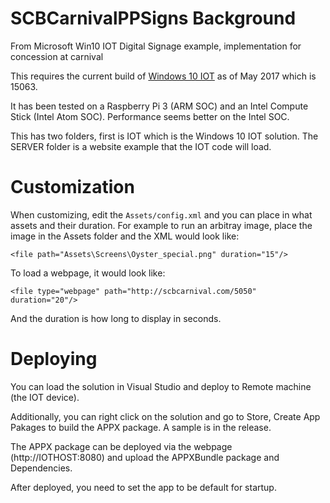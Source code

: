 # SCBCarnivalPPSigns Background
From Microsoft Win10 IOT Digital Signage example, implementation for concession at carnival

This requires the current build of [Windows 10 IOT](https://developer.microsoft.com/en-us/windows/iot/getstarted) as of May 2017 which is 15063. 

It has been tested on a Raspberry Pi 3 (ARM SOC) and an Intel Compute Stick (Intel Atom SOC). Performance seems better on the Intel SOC.

This has two folders, first is IOT which is the Windows 10 IOT solution. The SERVER folder is a website example that the IOT code will load.

# Customization
When customizing, edit the `Assets/config.xml` and you can place in what assets and their duration. For example to run an arbitray image, place the image in the Assets folder and the XML would look like:

`<file path="Assets\Screens\Oyster_special.png" duration="15"/>`

To load a webpage, it would look like:

`<file type="webpage" path="http://scbcarnival.com/5050" duration="20"/>`

And the duration is how long to display in seconds.

# Deploying
You can load the solution in Visual Studio and deploy to Remote machine (the IOT device). 

Additionally, you can right click on the solution and go to Store, Create App Pakages to build the APPX package. A sample is in the release.

The APPX package can be deployed via the webpage (http://IOTHOST:8080) and upload the APPXBundle package and Dependencies.

After deployed, you need to set the app to be default for startup.
